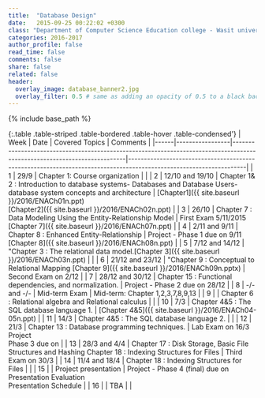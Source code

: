 ```yaml
---
title:  "Database Design"
date:   2015-09-25 00:22:02 +0300
class: "Department of Computer Science Education college - Wasit university Second stage"
categories: 2016-2017
author_profile: false
read_time: false
comments: false
share: false
related: false
header:
  overlay_image: database_banner2.jpg
  overlay_filter: 0.5 # same as adding an opacity of 0.5 to a black background
---
```


{% include base_path %}

{:.table .table-striped .table-bordered .table-hover .table-condensed'}
| Week | Date            | Covered Topics                                                                                                           | Comments                                                                                                          | 
|------|-----------------|--------------------------------------------------------------------------------------------------------------------------|-------------------------------------------------------------------------------------------------------------------| 
| 1    | 29/9            | Chapter 1: Course organization                                                                                           |                                                                                                                   | 
| 2    | 12/10 and 19/10 | Chapter 1& 2 : Introduction to database systems- Databases and Database Users- database system concepts and architecture | [Chapter1]({{ site.baseurl }}/2016/ENACh01n.ppt) <br>[Chapter2]({{ site.baseurl }}/2016/ENACh02n.ppt) | 
| 3    | 26/10           | Chapter 7 : Data Modeling Using the Entity-Relationship Model                                                            | First Exam 5/11/2015 <br> [Chapter 7]({{ site.baseurl }}/2016/ENACh07n.ppt)                                 | 
| 4    | 2/11 and 9/11   | Chapter 8 : Enhanced Entity-Relationship                                                                                 | Project - Phase 1 due on 9/11<br> [Chapter 8]({{ site.baseurl }}/2016/ENACh08n.ppt)                         | 
| 5    | 7/12 and 14/12  | "Chapter 3 : The relational data model.[Chapter 3]({{ site.baseurl }}/2016/ENACh03n.ppt)                                   |                                                                                                                   | 
| 6    | 21/12 and 23/12 | "Chapter 9 : Conceptual to Relational Mapping [Chapter 9]({{ site.baseurl }}/2016/ENACh09n.pptx)                           | Second Exam on 2/12                                                                                               | 
| 7    | 28/12 and 30/12 | Chapter 15 : Functional dependencies, and normalization.                                                                 | Project - Phase 2 due on 28/12                                                                                    | 
| 8    | -/- and -/-     | Mid-term Exam                                                                                                            | Mid-term: Chapter 1,2,3,7,8,9,13                                                                                  | 
| 9    |                 | Chapter 6 : Relational algebra and Relational calculus                                                                   |                                                                                                                   | 
| 10   | 7/3             | Chapter 4&5 : The SQL database language 1.                                                                               | [Chapter 4&5]({{ site.baseurl }}/2016/ENACh04-05n.ppt)                                                             | 
| 11   | 14/3            | Chapter 4&5 : The SQL database language 2.                                                                               |                                                                                                                   | 
| 12   | 21/3            | Chapter 13 : Database programming techniques.                                                                            | Lab Exam on 16/3 Project <br> Phase 3 due on                                                                         | 
| 13   | 28/3 and 4/4    | Chapter 17 : Disk Storage, Basic File Structures and Hashing Chapter 18 : Indexing Structures for Files                  | Third Exam on 30/3                                                                                                | 
| 14   | 11/4 and 18/4   | Chapter 18 : Indexing Structures for Files                                                                               |                                                                                                                   | 
| 15   |                 | Project presentation                                                                                                     | Project - Phase 4 (final) due on <br>Presentation Evaluation <br>Presentation Schedule                                    | 
| 16   |                 | TBA                                                                                                                      |                                                                                                                   | 
